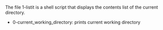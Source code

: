 The file 1-listit is a shell script that displays the contents list of the current directory.
* 0-current_working_directory: prints current working directory
